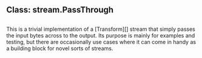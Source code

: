 ## Class: stream.PassThrough

## 

This is a trivial implementation of a \[Transform\]\[\] stream that simply
passes the input bytes across to the output. Its purpose is mainly
for examples and testing, but there are occasionally use cases where
it can come in handy as a building block for novel sorts of streams.
